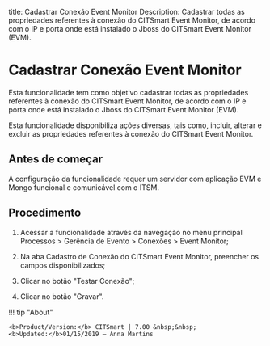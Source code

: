 title: Cadastrar Conexão Event Monitor
Description: Cadastrar todas as propriedades referentes à conexão do CITSmart Event Monitor, de acordo com o IP e porta onde está instalado o Jboss do CITSmart Event Monitor (EVM).
# Cadastrar Conexão Event Monitor

Esta funcionalidade tem como objetivo cadastrar todas as propriedades referentes
à conexão do CITSmart Event Monitor, de acordo com o IP e porta onde está
instalado o Jboss do CITSmart Event Monitor (EVM).

Esta funcionalidade disponibiliza ações diversas, tais como, incluir, alterar e
excluir as propriedades referentes à conexão do CITSmart Event Monitor.

Antes de começar
--------------------

A configuração da funcionalidade requer um servidor com aplicação EVM e Mongo
funcional e comunicável com o ITSM.

Procedimento
----------------

1.  Acessar a funcionalidade através da navegação no menu principal Processos \>
    Gerência de Evento \> Conexões \> Event Monitor;

2.  Na aba Cadastro de Conexão do CITSmart Event Monitor, preencher os campos
    disponibilizados;

3.  Clicar no botão "Testar Conexão";

4.  Clicar no botão "Gravar".


!!! tip "About"

    <b>Product/Version:</b> CITSmart | 7.00 &nbsp;&nbsp;
    <b>Updated:</b>01/15/2019 – Anna Martins
